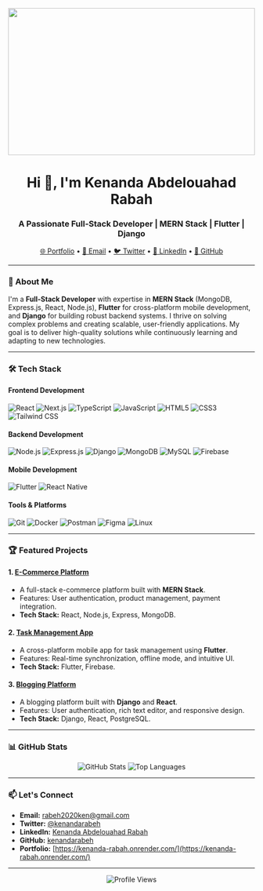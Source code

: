 <img align="center" width="100%" height="300" src="https://i.pinimg.com/originals/d4/81/f3/d481f3c72e283309071f79e01b05c06d.gif">

<h1 align="center">Hi 👋, I'm Kenanda Abdelouahad Rabah</h1>
<h3 align="center">A Passionate Full-Stack Developer | MERN Stack | Flutter | Django</h3>

<p align="center">
  <a href="https://kenanda-rabah.onrender.com/" target="_blank">🌐 Portfolio</a> •
  <a href="mailto:rabeh2020ken@gmail.com">📧 Email</a> •
  <a href="https://twitter.com/kenandarabeh" target="_blank">🐦 Twitter</a> •
  <a href="https://linkedin.com/in/kenanda-abdelouahad-rabah" target="_blank">💼 LinkedIn</a> •
  <a href="https://github.com/kenandarabeh" target="_blank">🐙 GitHub</a>
</p>

---

### 🚀 About Me

I'm a **Full-Stack Developer** with expertise in **MERN Stack** (MongoDB, Express.js, React, Node.js), **Flutter** for cross-platform mobile development, and **Django** for building robust backend systems. I thrive on solving complex problems and creating scalable, user-friendly applications. My goal is to deliver high-quality solutions while continuously learning and adapting to new technologies.

---

### 🛠️ Tech Stack

#### Frontend Development
![React](https://img.shields.io/badge/-React-61DAFB?logo=react&logoColor=white)
![Next.js](https://img.shields.io/badge/-Next.js-000000?logo=next.js&logoColor=white)
![TypeScript](https://img.shields.io/badge/-TypeScript-3178C6?logo=typescript&logoColor=white)
![JavaScript](https://img.shields.io/badge/-JavaScript-F7DF1E?logo=javascript&logoColor=black)
![HTML5](https://img.shields.io/badge/-HTML5-E34F26?logo=html5&logoColor=white)
![CSS3](https://img.shields.io/badge/-CSS3-1572B6?logo=css3&logoColor=white)
![Tailwind CSS](https://img.shields.io/badge/-Tailwind_CSS-38B2AC?logo=tailwind-css&logoColor=white)

#### Backend Development
![Node.js](https://img.shields.io/badge/-Node.js-339933?logo=node.js&logoColor=white)
![Express.js](https://img.shields.io/badge/-Express.js-000000?logo=express&logoColor=white)
![Django](https://img.shields.io/badge/-Django-092E20?logo=django&logoColor=white)
![MongoDB](https://img.shields.io/badge/-MongoDB-47A248?logo=mongodb&logoColor=white)
![MySQL](https://img.shields.io/badge/-MySQL-4479A1?logo=mysql&logoColor=white)
![Firebase](https://img.shields.io/badge/-Firebase-FFCA28?logo=firebase&logoColor=black)

#### Mobile Development
![Flutter](https://img.shields.io/badge/-Flutter-02569B?logo=flutter&logoColor=white)
![React Native](https://img.shields.io/badge/-React_Native-61DAFB?logo=react&logoColor=white)

#### Tools & Platforms
![Git](https://img.shields.io/badge/-Git-F05032?logo=git&logoColor=white)
![Docker](https://img.shields.io/badge/-Docker-2496ED?logo=docker&logoColor=white)
![Postman](https://img.shields.io/badge/-Postman-FF6C37?logo=postman&logoColor=white)
![Figma](https://img.shields.io/badge/-Figma-F24E1E?logo=figma&logoColor=white)
![Linux](https://img.shields.io/badge/-Linux-FCC624?logo=linux&logoColor=black)

---

### 🏆 Featured Projects

#### 1. **[E-Commerce Platform](https://github.com/kenandarabeh/project1)**
   - A full-stack e-commerce platform built with **MERN Stack**.
   - Features: User authentication, product management, payment integration.
   - **Tech Stack:** React, Node.js, Express, MongoDB.

#### 2. **[Task Management App](https://github.com/kenandarabeh/project2)**
   - A cross-platform mobile app for task management using **Flutter**.
   - Features: Real-time synchronization, offline mode, and intuitive UI.
   - **Tech Stack:** Flutter, Firebase.

#### 3. **[Blogging Platform](https://github.com/kenandarabeh/project3)**
   - A blogging platform built with **Django** and **React**.
   - Features: User authentication, rich text editor, and responsive design.
   - **Tech Stack:** Django, React, PostgreSQL.

---

### 📊 GitHub Stats

<p align="center">
  <img src="https://github-readme-stats.vercel.app/api?username=kenandarabeh&show_icons=true&theme=dark" alt="GitHub Stats" />
  <img src="https://github-readme-stats.vercel.app/api/top-langs/?username=kenandarabeh&layout=compact&theme=dark" alt="Top Languages" />
</p>

---

### 📫 Let's Connect

- **Email:** [rabeh2020ken@gmail.com](mailto:rabeh2020ken@gmail.com)
- **Twitter:** [@kenandarabeh](https://twitter.com/kenandarabeh)
- **LinkedIn:** [Kenanda Abdelouahad Rabah](https://linkedin.com/in/kenanda-abdelouahad-rabah)
- **GitHub:** [kenandarabeh](https://github.com/kenandarabeh)
- **Portfolio:** [https://kenanda-rabah.onrender.com/](https://kenanda-rabah.onrender.com/)

---

<p align="center">
  <img src="https://komarev.com/ghpvc/?username=kenandarabeh&color=blue&style=flat" alt="Profile Views" />
</p>
